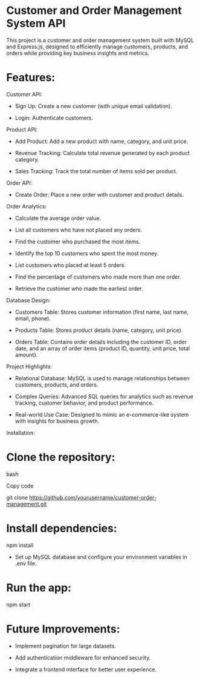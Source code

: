 # Customer and Order Management System API

This project is a customer and order management system built with MySQL and Express.js, designed to efficiently manage customers, products, and orders while providing key business insights and metrics.

# Features:

Customer API:

-  Sign Up: Create a new customer (with unique email validation).

-  Login: Authenticate customers.


Product API:

-  Add Product: Add a new product with name, category, and unit price.

-  Revenue Tracking: Calculate total revenue generated by each product category.

-  Sales Tracking: Track the total number of items sold per product.


Order API:

-  Create Order: Place a new order with customer and product details.


Order Analytics:

-  Calculate the average order value.

-  List all customers who have not placed any orders.

-  Find the customer who purchased the most items.

-  Identify the top 10 customers who spent the most money.

-  List customers who placed at least 5 orders.

-  Find the percentage of customers who made more than one order.

-  Retrieve the customer who made the earliest order.


Database Design:

-  Customers Table: Stores customer information (first name, last name, email, phone).

-  Products Table: Stores product details (name, category, unit price).

-  Orders Table: Contains order details including the customer ID, order date, and an array of order items (product ID, quantity, unit price, total amount).


Project Highlights:

-  Relational Database: MySQL is used to manage relationships between customers, products, and orders.

-  Complex Queries: Advanced SQL queries for analytics such as revenue tracking, customer behavior, and product performance.

-  Real-world Use Case: Designed to mimic an e-commerce-like system with insights for business growth.


Installation:

# Clone the repository:

bash

Copy code

git clone https://github.com/yourusername/customer-order-management.git


# Install dependencies:


npm install


*  Set up MySQL database and configure your environment variables in .env file.


# Run the app:


npm start


# Future Improvements:

-  Implement pagination for large datasets.

-  Add authentication middleware for enhanced security.

-  Integrate a frontend interface for better user experience.
